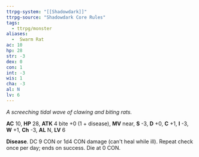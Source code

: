 ```yaml
---
ttrpg-system: "[[Shadowdark]]"
ttrpg-source: "Shadowdark Core Rules"
tags:
  - ttrpg/monster
aliases:
  -  Swarm Rat
ac: 10
hp: 28
str: -3
dex: 0
con: 1
int: -3
wis: 1
cha: -3
al: N
lv: 6
---
```


_A screeching tidal wave of clawing and biting rats._

**AC** 10, **HP** 28, **ATK** 4 bite +0 (1 + disease), **MV** near, **S** -3, **D** +0, **C** +1, **I** -3, **W** +1, **Ch** -3, **AL** N, **LV** 6

**Disease**. DC 9 CON or 1d4 CON damage (can't heal while ill). Repeat check once per day; ends on success. Die at 0 CON.


